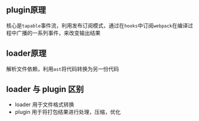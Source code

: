 ## plugin原理
核心是`tapable`事件流，利用发布订阅模式，通过在`hooks`中订阅`webpack`在编译过程中广播的一系列事件，来改变输出结果

## loader原理
解析文件依赖，利用`ast`将代码转换为另一份代码

## loader 与 plugin 区别
* loader 用于文件格式转换
* plugin 用于将打包结果进行处理，压缩，优化
